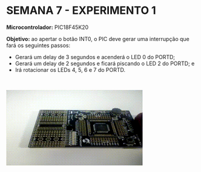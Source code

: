 # SEMANA 7 - EXPERIMENTO 1

**Microcontrolador:** PIC18F45K20

**Objetivo:** ao apertar o botão INT0, o PIC deve gerar uma interrupção que fará os seguintes passos:
- Gerará um delay de 3 segundos e acenderá o LED 0 do PORTD;
- Gerará um delay de 2 segundos e ficará piscando o LED 2 do PORTD; e
- Irá rotacionar os LEDs 4, 5, 6 e 7 do PORTD.

<br/>

![Experimento](https://github.com/rodrigoCodDev/IMD-SMC/blob/main/midias/Semana%207/experimento1.gif)